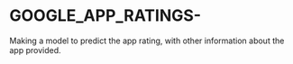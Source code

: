# GOOGLE_APP_RATINGS-
Making a model to predict the app rating, with other information about the app provided.

